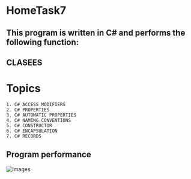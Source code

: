 # HomeTask7

## This program is written in C# and performs the following function:

## CLASEES

# Topics

```
1. C# ACCESS MODIFIERS
2. C# PROPERTIES
3. C# AUTOMATIC PROPERTIES
4. C# NAMING CONVENTIONS
5. C# CONSTRUCTOR
6. C# ENCAPSULATION
7. C# RECORDS
```

## Program performance

![Images](./images/Screenshot_1.png)
